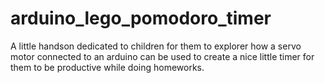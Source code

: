 arduino_lego_pomodoro_timer
===========================

A little handson dedicated to children for them to explorer how a servo motor connected to an arduino can be used to create a nice little timer for them to be productive while doing homeworks.
